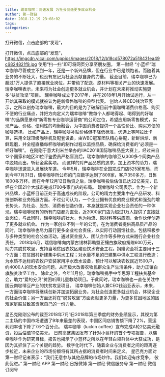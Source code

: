 ```yaml
---
title: 瑞幸咖啡：高速发展 为社会创造更多就业机会
author: 第一财经
date: 2018-12-19 23:08:02
tags: 
categories: 
---
```

打开微信，点击底部的“发现”，
<!-- more -->
打开微信，点击底部的“发现”，
https://imgcdn.yicai.com/uppics/images/2018/12/b18cd578072a518431ea49c6824821f9.jpg
使用“扫一扫”即可将网页分享至朋友圈。
第一财经
“小蓝杯”瑞幸咖啡尽管成立不到一年，还是一个新兴品牌，但在行业中已是领跑者。而随着其业务的不断壮大，也没有忘记为社会贡献自身的力量。
截至目前，瑞幸咖啡已为超过1万人提供了直接就业岗位，并带动了配送、原材料等相关产业的快速发展。瑞幸咖啡表示，未来将为社会创造更多就业机会，并计划在未来将推动实施更多“扶贫攻坚”项目。
瑞幸咖啡成立于2017年，并在2018年1月开始试运行，从一开始其采取的模式就被认为是新零售咖啡的典型代表。
创始人兼CEO钱治亚表示，之所以创办瑞幸咖啡，最大的目的是为了破解目前中国咖啡消费价格高、购买不便的行业痛点，并把方向定义为瑞幸咖啡“做每个人都喝得起、喝得到的好咖啡”的品牌愿景和“新零售专业咖啡运营商”的公司定位，希望应用新零售模式，实现产品、价格、便利性的均衡融合，为中国消费者提供一个高性价比、购买方便的咖啡选择。
比如产品上，瑞幸咖啡补贴价格但不降低标准，优选上等阿拉比卡豆，采用全球顶级咖啡机及配套设备，由WBC冠军团队精心拼配，新鲜烘焙、新鲜现磨，并全程直播每杯咖啡的制作过程以监控品质，确保给消费者的“必须是一杯好咖啡”。
在刚刚于意大利米兰举办的IIAC2018国际咖啡品鉴大赛上，经过来自12个国家和地区31位评鉴委员严格盲测后，瑞幸咖啡的咖啡豆从300多个同类产品中脱颖而出，斩获金奖奖项。
而这样的对产品品质的追求，加上资本的助力，瑞幸咖啡迅速进入发展快车道。
今年5月，瑞幸咖啡在全国完成门店525家布局，而到今年7月31日，瑞幸咖啡所公布的门店数字达到了809家，客户350多万，日售1800多万杯。而在今年12月12日融资之后，瑞幸咖啡投后估值已达22亿美元，已经在全国21个大城市完成1700多家门店的布局。
瑞幸咖啡公司表示，作为一个新兴品牌，小蓝杯目前正处于高速成长的阶段，公司的精力主要集中在产品研发、科技创新和业务拓展方面。不过公司认为，一个企业拥有优良的商业模式和强劲的增长势头，为社会、股东、消费者创造价值，本身就是实现企业社会责任的一种体现。瑞幸咖啡现有的所有门店都为直营，近2000家门店为超过1万人提供了直接就业岗位，与此同时，瑞幸咖啡的壮大，也为物流、原材料等供应商、合作伙伴创造了更多就业机会。
作为一家创业不到一年的公司，在为消费者提供高品质产品的同时，瑞幸咖啡也尽力履行更多企业社会责任，以实际行动回馈社会。包括积极参与多种类型的社会公益活动，通过资金投入、团队合作等多种方式来践行企业社会责任。
2018年6月，瑞信咖啡向内蒙古锡林郭勒盟正镶白旗政府捐赠600万元，助力其脱贫攻坚，支持当地贫困农牧区建设饮水安全工程。捐赠资金将主要用于三个方面：在贫困村新建集中供水工程；对水量不足的已建集中供水工程进行改造；为水质不达标的农牧户安装家用净水改水设备，预计可以解决农牧民近1500户，约4000人的饮水安全问题，从而极大改善农牧民群众生产生活条件，助力正镶白旗脱贫攻坚工作。
除此之外，今年11月份，瑞幸咖啡携手中华思源工程扶贫基金会，助力“爱的分贝”贫困听障儿童救助项目。于此同时，瑞幸咖啡也一直在关注中国云南咖啡豆产业的扶贫攻坚项目。
瑞幸咖啡创始人兼CEO钱治亚表示，未来，一方面瑞幸咖啡将继续创新并加速拓展业务，为社会创造更多就业机会，体现企业的社会价值；另一方面还将在“脱贫攻坚”方面贡献更多力量，为更多贫困地区的困难家庭脱贫致富贡献自己的一份力量。
 
 
星巴克刚刚公布的截至2018年7月1日2018年第三季度的财务业绩显示，其视为第二主场的中国市场遭遇了9年来最差的表现，中国区同店销售额下降了2%，营运利润率也下降了7.6个百分点。
瑞幸咖啡（luckin coffee）宣布完成A轮2亿美元融资，投后估值10亿美元。
日前高盛集团发布了针对小蓝杯的首个专项报告，以瑞幸咖啡作为研究目标，报告也揭示了小蓝杯之所以在年轻白领群体中大获成功，是因为其抓住了三个关键的趋势。
数字化时代下，随着企业与消费者之间的距离逐步拉近，未来企业的市场份额将有其所占据的消费者时间来定义。
星巴克方面对第一财经记者表示：“我们无意参与其他品牌的市场炒作。我们欢迎有序竞争， 彼此促进。”
第一财经
APP
第一财经
日报微博
第一财经
微信服务号
第一财经
微信订阅号

